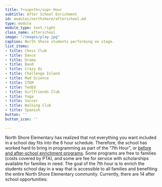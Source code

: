 ```yaml
---
title: 7<sup>th</sup> Hour
subtitle: After School Enrichment
id: modules/northshore/afterschool.md
type: module
module_type: text_right
class_name: afterschool
image: "/images/play.jpg"
caption: North Shore students performing on stage.
list_items:
- title: Chess Club
- title: Dance
- title: Drama
- title: Band
- title: Crazy 8s
- title: Challenge Island
- title: Mad Science
- title: STEM
- title: TedEd
- title: Girlfriends Club
- title: Yoga
- title: Soccer
- title: Walking Club
- title: Spanish
button: ''
button_icon: ''

---
```

North Shore Elementary has realized that not everything you want included in a school day fits into the 6 hour schedule.  Therefore, the school has worked hard to bring in programming as part of the “7th Hour”, or [before and after-school enrichment programs](https://www.pcsb.org/domain/8833). Some programs are free to families (costs covered by PTA), and some are fee for service with scholarships available for families in need.  The goal of the 7th hour is to enrich the students school day in a way that is accessible to all families and benefiting the entire North Shore Elementary community. Currently, there are 14 after school opportunities: